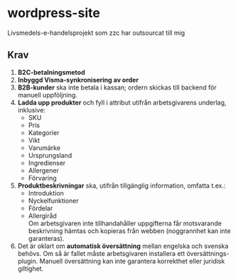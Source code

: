 # wordpress-site
Livsmedels-e-handelsprojekt som zzc har outsourcat till mig

## Krav

1. **B2C-betalningsmetod**  
2. **Inbyggd Visma-synkronisering av order**  
3. **B2B-kunder** ska inte betala i kassan; ordern skickas till backend för manuell uppföljning.  
4. **Ladda upp produkter** och fyll i attribut utifrån arbetsgivarens underlag, inklusive:  
   * SKU  
   * Pris  
   * Kategorier  
   * Vikt  
   * Varumärke  
   * Ursprungsland  
   * Ingredienser  
   * Allergener  
   * Förvaring  
5. **Produktbeskrivningar** ska, utifrån tillgänglig information, omfatta t.ex.:  
   * Introduktion  
   * Nyckelfunktioner  
   * Fördelar  
   * Allergiråd  
   Om arbetsgivaren inte tillhandahåller uppgifterna får motsvarande beskrivning hämtas och kopieras från webben (noggrannhet kan inte garanteras).  
6. Det är oklart om **automatisk översättning** mellan engelska och svenska behövs. Om så är fallet måste arbetsgivaren installera ett översättnings-plugin. Manuell översättning kan inte garantera korrekthet eller juridisk giltighet.
